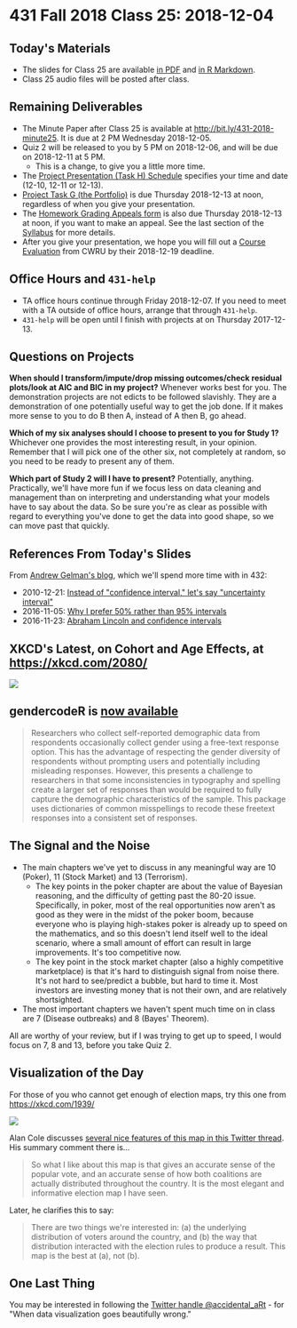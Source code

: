 # 431 Fall 2018 Class 25: 2018-12-04

## Today's Materials

- The slides for Class 25 are available [in PDF](https://github.com/THOMASELOVE/431-2018/blob/master/slides/class25/431_class-25-slides_2018.pdf) and [in R Markdown](https://github.com/THOMASELOVE/THOMASELOVE/431-2018/master/slides/class25/431_class-25-slides_2018.Rmd).
- Class 25 audio files will be posted after class.

## Remaining Deliverables

- The Minute Paper after Class 25 is available at http://bit.ly/431-2018-minute25. It is due at 2 PM Wednesday 2018-12-05.
- Quiz 2 will be released to you by 5 PM on 2018-12-06, and will be due on 2018-12-11 at 5 PM. 
  - This is a change, to give you a little more time.
- The [Project Presentation (Task H) Schedule](http://bit.ly/431-2018-project-schedule) specifies your time and date (12-10, 12-11 or 12-13).
- [Project Task G (the Portfolio)](https://thomaselove.github.io/431-2018-project/taskG.html) is due Thursday 2018-12-13 at noon, regardless of when you give your presentation.
- The [Homework Grading Appeals form](https://goo.gl/forms/G4ZZ1Fge1ZkQVKzy2) is also due Thursday 2018-12-13 at noon, if you want to make an appeal. See the last section of the [Syllabus](https://thomaselove.github.io/2018-431-syllabus/) for more details.
- After you give your presentation, we hope you will fill out a [Course Evaluation](https://webapps.case.edu/courseevals/) from CWRU by their 2018-12-19 deadline.

## Office Hours and `431-help`

- TA office hours continue through Friday 2018-12-07. If you need to meet with a TA outside of office hours, arrange that through `431-help`.
- `431-help` will be open until I finish with projects at on Thursday 2017-12-13. 

## Questions on Projects

**When should I transform/impute/drop missing outcomes/check residual plots/look at AIC and BIC in my project?** Whenever works best for you. The demonstration projects are not edicts to be followed slavishly. They are a demonstration of one potentially useful way to get the job done. If it makes more sense to you to do B then A, instead of A then B, go ahead.

**Which of my six analyses should I choose to present to you for Study 1?** Whichever one provides the most interesting result, in your opinion. Remember that I will pick one of the other six, not completely at random, so you need to be ready to present any of them.

**Which part of Study 2 will I have to present?** Potentially, anything. Practically, we'll have more fun if we focus less on data cleaning and management than on interpreting and understanding what your models have to say about the data. So be sure you're as clear as possible with regard to everything you've done to get the data into good shape, so we can move past that quickly.

## References From Today's Slides

From [Andrew Gelman's blog](https://andrewgelman.com/), which we'll spend more time with in 432:

- 2010-12-21: [Instead of "confidence interval," let's say "uncertainty interval"](https://andrewgelman.com/2010/12/21/lets_say_uncert/)
- 2016-11-05: [Why I prefer 50% rather than 95% intervals](https://andrewgelman.com/2016/11/05/why-i-prefer-50-to-95-intervals/)
- 2016-11-23: [Abraham Lincoln and confidence intervals](https://andrewgelman.com/2016/11/23/abraham-lincoln-confidence-intervals/)

## XKCD's Latest, on Cohort and Age Effects, at https://xkcd.com/2080/

![](https://imgs.xkcd.com/comics/cohort_and_age_effects.png)

## gendercodeR is [now available](https://github.com/ropenscilabs/gendercoder)

> Researchers who collect self-reported demographic data from respondents occasionally collect gender using a free-text response option. This has the advantage of respecting the gender diversity of respondents without prompting users and potentially including misleading responses. However, this presents a challenge to researchers in that some inconsistencies in typography and spelling create a larger set of responses than would be required to fully capture the demographic characteristics of the sample.
> This package uses dictionaries of common misspellings to recode these freetext responses into a consistent set of responses.

## The Signal and the Noise

- The main chapters we've yet to discuss in any meaningful way are 10 (Poker), 11 (Stock Market) and 13 (Terrorism).
  - The key points in the poker chapter are about the value of Bayesian reasoning, and the difficulty of getting past the 80-20 issue. Specifically, in poker, most of the real opportunities now aren't as good as they were in the midst of the poker boom, because everyone who is playing high-stakes poker is already up to speed on the mathematics, and so this doesn't lend itself well to the ideal scenario, where a small amount of effort can result in large improvements. It's too competitive now.
  - The key point in the stock market chapter (also a highly competitive marketplace) is that it's hard to distinguish signal from noise there. It's not hard to see/predict a bubble, but hard to time it. Most investors are investing money that is not their own, and are relatively shortsighted.
- The most important chapters we haven't spent much time on in class are 7 (Disease outbreaks) and 8 (Bayes' Theorem).

All are worthy of your review, but if I was trying to get up to speed, I would focus on 7, 8 and 13, before you take Quiz 2.

## Visualization of the Day

For those of you who cannot get enough of election maps, try this one from https://xkcd.com/1939/

![](https://imgs.xkcd.com/comics/2016_election_map.png)

Alan Cole discusses [several nice features of this map in this Twitter thread](https://twitter.com/AlanMCole/status/950415038506037254). His summary comment there is...

> So what I like about this map is that gives an accurate sense of the popular vote, and an accurate sense of how both coalitions are actually distributed throughout the country. It is the most elegant and informative election map I have seen.

Later, he clarifies this to say:

> There are two things we're interested in: (a) the underlying distribution of voters around the country, and (b) the way that distribution interacted with the election rules to produce a result. This map is the best at (a), not (b).

## One Last Thing

You may be interested in following the [Twitter handle @accidental_aRt](https://twitter.com/accidental__aRt) - for "When data visualization goes beautifully wrong."


